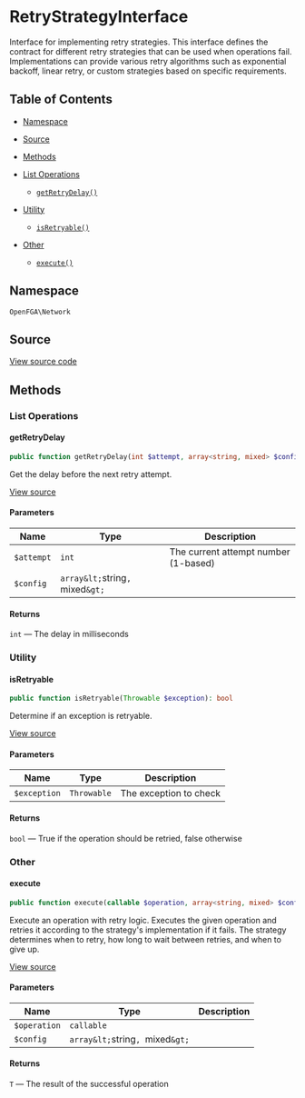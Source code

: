 # RetryStrategyInterface

Interface for implementing retry strategies. This interface defines the contract for different retry strategies that can be used when operations fail. Implementations can provide various retry algorithms such as exponential backoff, linear retry, or custom strategies based on specific requirements.

## Table of Contents

- [Namespace](#namespace)
- [Source](#source)
- [Methods](#methods)

- [List Operations](#list-operations)
  - [`getRetryDelay()`](#getretrydelay)
- [Utility](#utility)
  - [`isRetryable()`](#isretryable)
- [Other](#other)
  - [`execute()`](#execute)

## Namespace

`OpenFGA\Network`

## Source

[View source code](https://github.com/evansims/openfga-php/blob/main/src/Network/RetryStrategyInterface.php)

## Methods

### List Operations

#### getRetryDelay

```php
public function getRetryDelay(int $attempt, array<string, mixed> $config = []): int

```

Get the delay before the next retry attempt.

[View source](https://github.com/evansims/openfga-php/blob/main/src/Network/RetryStrategyInterface.php#L45)

#### Parameters

| Name       | Type                             | Description                          |
| ---------- | -------------------------------- | ------------------------------------ |
| `$attempt` | `int`                            | The current attempt number (1-based) |
| `$config`  | `array&lt;`string`, `mixed`&gt;` |                                      |

#### Returns

`int` — The delay in milliseconds

### Utility

#### isRetryable

```php
public function isRetryable(Throwable $exception): bool

```

Determine if an exception is retryable.

[View source](https://github.com/evansims/openfga-php/blob/main/src/Network/RetryStrategyInterface.php#L53)

#### Parameters

| Name         | Type        | Description            |
| ------------ | ----------- | ---------------------- |
| `$exception` | `Throwable` | The exception to check |

#### Returns

`bool` — True if the operation should be retried, false otherwise

### Other

#### execute

```php
public function execute(callable $operation, array<string, mixed> $config = []): T

```

Execute an operation with retry logic. Executes the given operation and retries it according to the strategy&#039;s implementation if it fails. The strategy determines when to retry, how long to wait between retries, and when to give up.

[View source](https://github.com/evansims/openfga-php/blob/main/src/Network/RetryStrategyInterface.php#L36)

#### Parameters

| Name         | Type                             | Description |
| ------------ | -------------------------------- | ----------- |
| `$operation` | `callable`                       |             |
| `$config`    | `array&lt;`string`, `mixed`&gt;` |             |

#### Returns

`T` — The result of the successful operation
